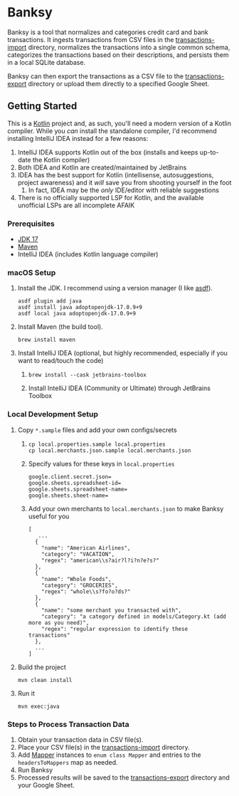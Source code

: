 # Banksy
Banksy is a tool that normalizes and categories credit card and bank transactions. 
It ingests transactions from CSV files in the [transactions-import](transactions-import) directory,
normalizes the transactions into a single common schema, categorizes the transactions based on their descriptions,
and persists them in a local SQLite database.

Banksy can then export the transactions as a CSV file to the [transactions-export](transactions-export) directory or 
upload them directly to a specified Google Sheet.

## Getting Started
This is a [Kotlin](https://kotlinlang.org/docs/home.html) project and, as such, you'll need a modern version of a Kotlin compiler.
While you _can_ install the standalone compiler, I'd recommend installing IntelliJ IDEA instead for a few reasons:
1. IntelliJ IDEA supports Kotlin out of the box (installs and keeps up-to-date the Kotlin compiler)
2. Both IDEA and Kotlin are created/maintained by JetBrains
3. IDEA has the best support for Kotlin (intellisense, autosuggestions, project awareness) and it _will_ save you from shooting yourself in the foot
   1. In fact, IDEA may be the _only_ IDE/editor with reliable suggestions
4. There is no officially supported LSP for Kotlin, and the available unofficial LSPs are all incomplete AFAIK

### Prerequisites
* [JDK 17](https://adoptium.net/temurin/archive/?version=17)
* [Maven](https://maven.apache.org/)
* IntelliJ IDEA (includes Kotlin language compiler)

### macOS Setup
1. Install the JDK. I recommend using a version manager (I like [asdf](https://asdf-vm.com/)).
   ```shell
   asdf plugin add java
   asdf install java adoptopenjdk-17.0.9+9
   asdf local java adoptopenjdk-17.0.9+9
   ```

2. Install Maven (the build tool).
   ```shell
   brew install maven
   ```

3. Install IntelliJ IDEA (optional, but highly recommended, especially if you want to read/touch the code)
    1. ```shell
       brew install --cask jetbrains-toolbox
       ```
    2. Install IntelliJ IDEA (Community or Ultimate) through JetBrains Toolbox

### Local Development Setup
1. Copy `*.sample` files and add your own configs/secrets
    1. ```shell
       cp local.properties.sample local.properties
       cp local.merchants.json.sample local.merchants.json
       ```
    2. Specify values for these keys in `local.properties`
       ```shell
       google.client.secret.json=
       google.sheets.spreadsheet-id=
       google.sheets.spreadsheet-name=
       google.sheets.sheet-name=
       ```
    3. Add your own merchants to `local.merchants.json` to make Banksy useful for you
       ```shell
       [
          ...
         {
           "name": "American Airlines",
           "category": "VACATION",
           "regex": "american\\s?air?l?i?n?e?s?"
         },
         {
           "name": "Whole Foods",
           "category": "GROCERIES",
           "regex": "whole\\s?fo?o?ds?"
         },
         {
           "name": "some merchant you transacted with",
           "category": "a category defined in models/Category.kt (add more as you need)",
           "regex": "regular expression to identify these transactions"
         },
         ...
       ]
       ```
   
2. Build the project
   ```shell
   mvn clean install
   ```

3. Run it
   ```shell
   mvn exec:java
   ```

### Steps to Process Transaction Data
1. Obtain your transaction data in CSV file(s).
2. Place your CSV file(s) in the [transactions-import](transactions-import) directory.
3. Add [Mapper](src/main/kotlin/org/jameshpark/banksy/transformer/Mapper.kt) instances to `enum class Mapper` and entries to the `headersToMappers` map as needed.
4. Run Banksy
5. Processed results will be saved to the [transactions-export](transactions-export) directory and your Google Sheet.
